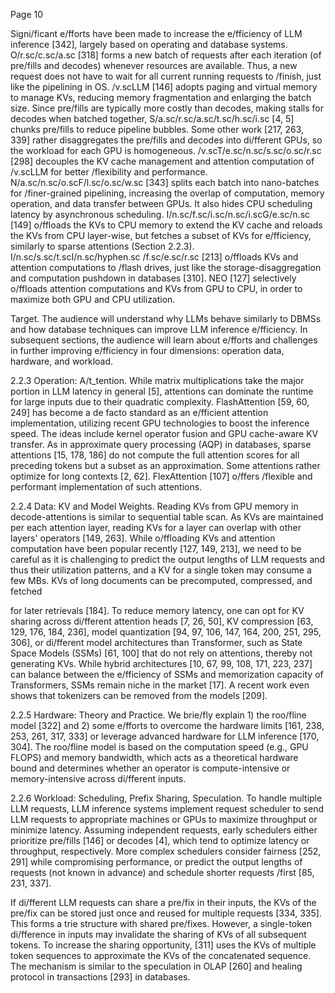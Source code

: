 Page 10

Signi/ficant e/fforts have been made to increase the e/fficiency of LLM inference [342], largely based on operating and database systems. O/r.sc/c.sc/a.sc [318] forms a new batch of requests after each iteration (of pre/fills and decodes) whenever resources are available. Thus, a new request does not have to wait for all current running requests to /finish, just like the pipelining in OS. /v.scLLM [146] adopts paging and virtual memory to manage KVs, reducing memory fragmentation and enlarging the batch size. Since pre/fills are typically more costly than decodes, making stalls for decodes when batched together, S/a.sc/r.sc/a.sc/t.sc/h.sc/i.sc [4, 5] chunks pre/fills to reduce pipeline bubbles. Some other work [217, 263, 339] rather disaggregates the pre/fills and decodes into di/fferent GPUs, so the workload for each GPU is homogeneous. /v.scT/e.sc/n.sc/s.sc/o.sc/r.sc [298] decouples the KV cache management and attention computation of /v.scLLM for better /flexibility and performance. N/a.sc/n.sc/o.scF/l.sc/o.sc/w.sc [343] splits each batch into nano-batches for /finer-grained pipelining, increasing the overlap of computation, memory operation, and data transfer between GPUs. It also hides CPU scheduling latency by asynchronous scheduling. I/n.sc/f.sc/i.sc/n.sc/i.scG/e.sc/n.sc [149] o/ffloads the KVs to CPU memory to extend the KV cache and reloads the KVs from CPU layer-wise, but fetches a subset of KVs for e/fficiency, similarly to sparse attentions (Section 2.2.3). I/n.sc/s.sc/t.scI/n.sc/hyphen.sc /f.sc/e.sc/r.sc [213] o/ffloads KVs and attention computations to /flash drives, just like the storage-disaggregation and computation pushdown in databases [310]. NEO [127] selectively o/ffloads attention computations and KVs from GPU to CPU, in order to maximize both GPU and CPU utilization.

Target. The audience will understand why LLMs behave similarly to DBMSs and how database techniques can improve LLM inference e/fficiency. In subsequent sections, the audience will learn about e/fforts and challenges in further improving e/fficiency in four dimensions: operation data, hardware, and workload.

2.2.3 Operation: A/t\_tention. While matrix multiplications take the major portion in LLM latency in general [5], attentions can dominate the runtime for large inputs due to their quadratic complexity. FlashAttention [59, 60, 249] has become a de facto standard as an e/fficient attention implementation, utilizing recent GPU technologies to boost the inference speed. The ideas include kernel operator fusion and GPU cache-aware KV transfer. As in approximate query processing (AQP) in databases, sparse attentions [15, 178, 186] do not compute the full attention scores for all preceding tokens but a subset as an approximation. Some attentions rather optimize for long contexts [2, 62]. FlexAttention [107] o/ffers /flexible and performant implementation of such attentions.

2.2.4 Data: KV and Model Weights. Reading KVs from GPU memory in decode-attentions is similar to sequential table scan. As KVs are maintained per each attention layer, reading KVs for a layer can overlap with other layers' operators [149, 263]. While o/ffloading KVs and attention computation have been popular recently [127, 149, 213], we need to be careful as it is challenging to predict the output lengths of LLM requests and thus their utilization patterns, and a KV for a single token may consume a few MBs. KVs of long documents can be precomputed, compressed, and fetched

for later retrievals [184]. To reduce memory latency, one can opt for KV sharing across di/fferent attention heads [7, 26, 50], KV compression [63, 129, 176, 184, 236], model quantization [94, 97, 106, 147, 164, 200, 251, 295, 306], or di/fferent model architectures than Transformer, such as State Space Models (SSMs) [61, 100] that do not rely on attentions, thereby not generating KVs. While hybrid architectures [10, 67, 99, 108, 171, 223, 237] can balance between the e/fficiency of SSMs and memorization capacity of Transformers, SSMs remain niche in the market [17]. A recent work even shows that tokenizers can be removed from the models [209].

2.2.5 Hardware: Theory and Practice. We brie/fly explain 1) the roo/fline model [322] and 2) some e/fforts to overcome the hardware limits [161, 238, 253, 261, 317, 333] or leverage advanced hardware for LLM inference [170, 304]. The roo/fline model is based on the computation speed (e.g., GPU FLOPS) and memory bandwidth, which acts as a theoretical hardware bound and determines whether an operator is compute-intensive or memory-intensive across di/fferent inputs.

2.2.6 Workload: Scheduling, Prefix Sharing, Speculation. To handle multiple LLM requests, LLM inference systems implement request scheduler to send LLM requests to appropriate machines or GPUs to maximize throughput or minimize latency. Assuming independent requests, early schedulers either prioritize pre/fills [146] or decodes [4], which tend to optimize latency or throughput, respectively. More complex schedulers consider fairness [252, 291] while compromising performance, or predict the output lengths of requests (not known in advance) and schedule shorter requests /first [85, 231, 337].

If di/fferent LLM requests can share a pre/fix in their inputs, the KVs of the pre/fix can be stored just once and reused for multiple requests [334, 335]. This forms a trie structure with shared pre/fixes. However, a single-token di/fference in inputs may invalidate the sharing of KVs of all subsequent tokens. To increase the sharing opportunity, [311] uses the KVs of multiple token sequences to approximate the KVs of the concatenated sequence. The mechanism is similar to the speculation in OLAP [260] and healing protocol in transactions [293] in databases.